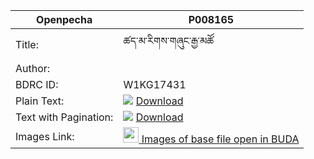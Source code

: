 |Openpecha | P008165
|---	   |---				     |
|Title:    |ཚད་མ་རིགས་གཞུང་རྒྱ་མཚོ			|
|   Author:   |		        	     |
|BDRC ID:  |W1KG17431  			     |
|Plain Text:|![](https://img.icons8.com/color/20/000000/txt.png) <a href='https://github.com/ta4tsering/P008165/releases/download/v102/P008165_base.zip' class='button'>Download</a> |
|Text with Pagination:|![](https://img.icons8.com/color/20/000000/txt.png) <a href='https://github.com/ta4tsering/P008165/releases/download/v102/P008165_hfml.zip' class='button'>Download</a> |
|Images Link:|[<img width="25" src="https://library.bdrc.io/icons/BUDA-small.svg"> Images of base file open in BUDA](https://library.bdrc.io/show/bdr:W1KG17431)
